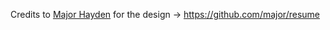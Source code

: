 Credits to [Major Hayden](https://github.com/major) for the design -> https://github.com/major/resume
